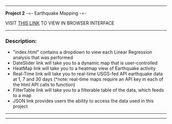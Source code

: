 
---
__Project 2__  -=- Earthquake Mapping -=-

VISIT [THIS LINK](https://contourdesign.github.io/project-2/index.html) TO VIEW IN BROWSER INTERFACE

---

### Description:

- "index.html" contains a dropdown to view each Linear Regression analysis that was performed
- DateSlider link will take you to a dynamic map that is user-controlled 
- HeatMap link will take you to a heatmap view of Earthquake activity
- Real-Time link will take you to real-time USGS-fed API earthquake data at 1, 7 and 30 days (*note: real-time maps require an API key in each of the html API calls to function)
- FilterTable link will take you to a filterable table of the data, which feeds to a map
- JSON link provides users the ability to access the data used in this project


---

***

